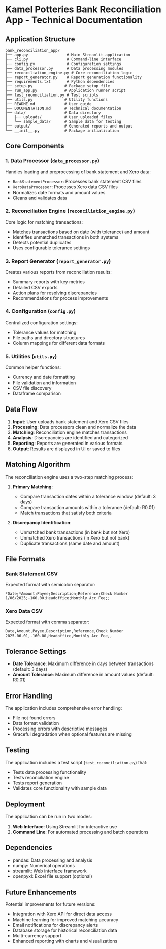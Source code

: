 # Kamel Potteries Bank Reconciliation App - Technical Documentation

## Application Structure

```
bank_reconciliation_app/
├── app.py                 # Main Streamlit application
├── cli.py                 # Command-line interface
├── config.py              # Configuration settings
├── data_processor.py      # Data processing modules
├── reconciliation_engine.py # Core reconciliation logic
├── report_generator.py    # Report generation functionality
├── requirements.txt       # Python dependencies
├── setup.py              # Package setup file
├── run_app.py            # Application runner script
├── test_reconciliation.py # Test scripts
├── utils.py              # Utility functions
├── README.md             # User guide
├── DOCUMENTATION.md      # Technical documentation
├── data/                 # Data directory
│   ├── uploads/          # User uploaded files
│   └── sample_data/      # Sample data for testing
├── output/               # Generated reports and output
└── __init__.py           # Package initialization
```

## Core Components

### 1. Data Processor (`data_processor.py`)

Handles loading and preprocessing of bank statement and Xero data:
- `BankStatementProcessor`: Processes bank statement CSV files
- `XeroDataProcessor`: Processes Xero data CSV files
- Normalizes date formats and amount values
- Cleans and validates data

### 2. Reconciliation Engine (`reconciliation_engine.py`)

Core logic for matching transactions:
- Matches transactions based on date (with tolerance) and amount
- Identifies unmatched transactions in both systems
- Detects potential duplicates
- Uses configurable tolerance settings

### 3. Report Generator (`report_generator.py`)

Creates various reports from reconciliation results:
- Summary reports with key metrics
- Detailed CSV exports
- Action plans for resolving discrepancies
- Recommendations for process improvements

### 4. Configuration (`config.py`)

Centralized configuration settings:
- Tolerance values for matching
- File paths and directory structures
- Column mappings for different data formats

### 5. Utilities (`utils.py`)

Common helper functions:
- Currency and date formatting
- File validation and information
- CSV file discovery
- Dataframe comparison

## Data Flow

1. **Input**: User uploads bank statement and Xero CSV files
2. **Processing**: Data processors clean and normalize the data
3. **Matching**: Reconciliation engine matches transactions
4. **Analysis**: Discrepancies are identified and categorized
5. **Reporting**: Reports are generated in various formats
6. **Output**: Results are displayed in UI or saved to files

## Matching Algorithm

The reconciliation engine uses a two-step matching process:

1. **Primary Matching**: 
   - Compare transaction dates within a tolerance window (default: 3 days)
   - Compare transaction amounts within a tolerance (default: R0.01)
   - Match transactions that satisfy both criteria

2. **Discrepancy Identification**:
   - Unmatched bank transactions (in bank but not Xero)
   - Unmatched Xero transactions (in Xero but not bank)
   - Duplicate transactions (same date and amount)

## File Formats

### Bank Statement CSV
Expected format with semicolon separator:
```
*Date;*Amount;Payee;Description;Reference;Check Number
1/06/2025;-160.00;Headoffice;Monthly Acc Fee;;
```

### Xero Data CSV
Expected format with comma separator:
```
Date,Amount,Payee,Description,Reference,Check Number
2025-06-01,-160.00,Headoffice,Monthly Acc Fee,,
```

## Tolerance Settings

- **Date Tolerance**: Maximum difference in days between transactions (default: 3 days)
- **Amount Tolerance**: Maximum difference in amount values (default: R0.01)

## Error Handling

The application includes comprehensive error handling:
- File not found errors
- Data format validation
- Processing errors with descriptive messages
- Graceful degradation when optional features are missing

## Testing

The application includes a test script (`test_reconciliation.py`) that:
- Tests data processing functionality
- Tests reconciliation engine
- Tests report generation
- Validates core functionality with sample data

## Deployment

The application can be run in two modes:
1. **Web Interface**: Using Streamlit for interactive use
2. **Command Line**: For automated processing and batch operations

## Dependencies

- pandas: Data processing and analysis
- numpy: Numerical operations
- streamlit: Web interface framework
- openpyxl: Excel file support (optional)

## Future Enhancements

Potential improvements for future versions:
- Integration with Xero API for direct data access
- Machine learning for improved matching accuracy
- Email notifications for discrepancy alerts
- Database storage for historical reconciliation data
- Multi-currency support
- Enhanced reporting with charts and visualizations